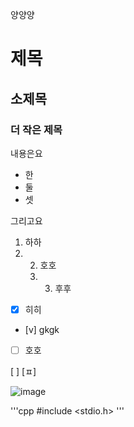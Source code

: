 양양양

# 제목
## 소제목
### 더 작은 제목

내용은요
 - 한
 - 둘
 - 셋

그리고요
1. 하하
2. 2. 호호
   3. 3. 후후
     
- [x] 히히
- [v] gkgk
- [ ] 호호

 [ ]
[ㅍ]

![image](https://github.com/user-attachments/assets/2996529a-f25e-4b9e-a6ea-ebaa8e3676ae)

'''cpp
#include <stdio.h>
'''
